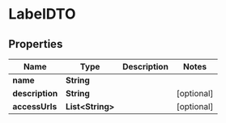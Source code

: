 

# LabelDTO

## Properties

Name | Type | Description | Notes
------------ | ------------- | ------------- | -------------
**name** | **String** |  | 
**description** | **String** |  |  [optional]
**accessUrls** | **List&lt;String&gt;** |  |  [optional]



